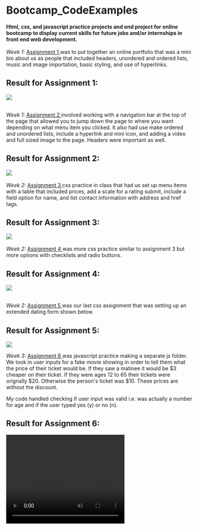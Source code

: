 # Bootcamp_CodeExamples

<div>
<strong>Html, css, and javascript practice projects and end project for online bootcamp to display current skills for future jobs and/or internships in front end web development. </strong> 
</div>
    <br>
<div>
<em>Week 1:</em>
<a href="https://github.com/briannaodom2021/Bootcamp_CodeExamples/blob/main/profile/profile.html"> Assignment 1 </a>  was to put together an online portfolio that was a mini bio about us as people that included headers, unordered and ordered lists, music and image importation, basic styling, and use of hyperlinks.

<h2>Result for Assignment 1:</h2>

<img src= "https://github.com/briannaodom2021/Bootcamp_CodeExamples/blob/main/profile/images/assignment1_profile.png"/> 

</div>
    <br>
<div>

<em>Week 1:</em>
<a href="https://github.com/briannaodom2021/Bootcamp_CodeExamples/blob/main/example-folder/install-extension.html"> Assignment 2 </a> involved working with a navigation bar at the top of the page that allowed you to jump down the page to where you want depending on what menu item you clicked. It also had use make ordered and unordered lists, include a hyperlink and mini icon, and adding a video and full sized image to the page. Headers were important as well. 

<h2>Result for Assignment 2:</h2>

<img src= "https://github.com/briannaodom2021/Bootcamp_CodeExamples/blob/main/example-folder/images/assignment2.png"/> 

</div>
    <br>
<div>
<em>Week 2:</em>
<a href="https://github.com/briannaodom2021/Bootcamp_CodeExamples/blob/main/css-practice/css-practice.html"> Assignment 3 </a> css practice in class that had us set up menu items with a table that included prices, add a scale for a rating submit, include a field option for name, and list contact information with address and href tags.  

<h2>Result for Assignment 3:</h2>

<img src= "https://github.com/briannaodom2021/Bootcamp_CodeExamples/blob/main/css-practice/images/assignment3.png"/> 

</div>
    <br>
<div>
<em>Week 2:</em>
<a href="https://github.com/briannaodom2021/Bootcamp_CodeExamples/blob/main/css-example/survey.html"> Assignment 4 </a> was more css practice similar to assignment 3 but more options with checklists and radio buttons. 

<h2>Result for Assignment 4:</h2>

<img src= "https://github.com/briannaodom2021/Bootcamp_CodeExamples/blob/main/css-example/images/assignment4.png"/> 

</div>
    <br>
<div>

<em>Week 2:</em>
<a href="https://github.com/briannaodom2021/Bootcamp_CodeExamples/blob/main/workshop2/datingform.html"> Assignment 5 </a> was our last css assignment that was setting up an extended dating form shown below.

<h2>Result for Assignment 5:</h2>

<img src= "https://github.com/briannaodom2021/Bootcamp_CodeExamples/blob/main/workshop2/images/assignment5.png"/> 

</div>

<em>Week 3:</em>
<a href="https://github.com/briannaodom2021/Bootcamp_CodeExamples/blob/main/helloworld_javascript/theater.html"> Assignment 6 </a> was javascript practice making a separate js folder. We took in user inputs for a fake movie showing in order to tell them what the price of their ticket would be. If they saw a matinee it would be $3 cheaper on their ticket. If they were ages 12 to 65 their tickets were orignally $20. Otherwise the person's ticket was $10. These prices are without the discount. 

My code handled checking if user input was valid i.e. was actually a number for age and if the user typed yes (y) or no (n).

<h2>Result for Assignment 6:</h2>

<video width="320" height="240" controls>
  <source src="https://vimeo.com/manage/videos/785078742" type="video/mp4">
  Your browser does not support this video.
</video>

</div>



